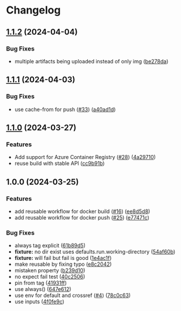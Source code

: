# Changelog

## [1.1.2](https://github.com/entur/gha-docker/compare/v1.1.1...v1.1.2) (2024-04-04)


### Bug Fixes

* multiple artifacts being uploaded instead of only img ([be278da](https://github.com/entur/gha-docker/commit/be278da7db452647f6462eea2f4914482c12a151))

## [1.1.1](https://github.com/entur/gha-docker/compare/v1.1.0...v1.1.1) (2024-04-03)


### Bug Fixes

* use cache-from for push ([#33](https://github.com/entur/gha-docker/issues/33)) ([a40ad1d](https://github.com/entur/gha-docker/commit/a40ad1d5d425a1e40339c6d265f09316f6a89518))

## [1.1.0](https://github.com/entur/gha-docker/compare/v1.0.0...v1.1.0) (2024-03-27)


### Features

* Add support for Azure Container Registry ([#28](https://github.com/entur/gha-docker/issues/28)) ([4a29710](https://github.com/entur/gha-docker/commit/4a297104553a9b283ae6e44ddabd3d1e8839839c))
* reuse build with stable API ([cc9b91b](https://github.com/entur/gha-docker/commit/cc9b91b557518b3f4cea912383188f95ccd8bc6a))

## 1.0.0 (2024-03-25)


### Features

* add reusable workflow for docker build ([#16](https://github.com/entur/gha-docker/issues/16)) ([ee8d5d8](https://github.com/entur/gha-docker/commit/ee8d5d8ec36ddbcabb93bfd105c2fac707ff621d))
* add reusable workflow for docker push ([#25](https://github.com/entur/gha-docker/issues/25)) ([e77471c](https://github.com/entur/gha-docker/commit/e77471cb3c51f6832bdcded1e2097eea2fe3e56d))


### Bug Fixes

* always tag explicit ([61b89d5](https://github.com/entur/gha-docker/commit/61b89d54707d148d04a3db799d498edd8df729dd))
* **fixture:** no dir exist uses defaults.run.working-directory ([54af60b](https://github.com/entur/gha-docker/commit/54af60bf929197a48271d3ee4798e67a2a4df51b))
* **fixture:** will fail but fail is good ([1e4ac1f](https://github.com/entur/gha-docker/commit/1e4ac1ff921ae1d024d7552b742c8d5e8aa6fa62))
* make reusable by fixing typo ([e8c2042](https://github.com/entur/gha-docker/commit/e8c2042ad02d6ec20cd216ca1faf67313f899ebe))
* mistaken property ([b239d10](https://github.com/entur/gha-docker/commit/b239d10ba8550eeaa83c4b0a331bd9e23b76975e))
* no expect fail test ([40c2506](https://github.com/entur/gha-docker/commit/40c25061b1a3194ed6d8d6d5b103f504a455470a))
* pin from tag ([41931ff](https://github.com/entur/gha-docker/commit/41931ffb3573bfa7f607c96dd442b7058f92f906))
* use always() ([647e612](https://github.com/entur/gha-docker/commit/647e612f5ed492ed8d0c03430e449ade7c1bbe91))
* use env for default and crossref ([#4](https://github.com/entur/gha-docker/issues/4)) ([78c0c63](https://github.com/entur/gha-docker/commit/78c0c63a57523eb324b0762b1eb1349725deebf3))
* use inputs ([4f0fe9c](https://github.com/entur/gha-docker/commit/4f0fe9c6fb8bad05457d6c9b2e7f8092d88b2647))
